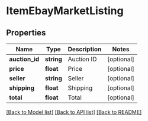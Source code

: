 # ItemEbayMarketListing

## Properties
Name | Type | Description | Notes
------------ | ------------- | ------------- | -------------
**auction_id** | **string** | Auction ID | [optional] 
**price** | **float** | Price | [optional] 
**seller** | **string** | Seller | [optional] 
**shipping** | **float** | Shipping | [optional] 
**total** | **float** | Total | [optional] 

[[Back to Model list]](../README.md#documentation-for-models) [[Back to API list]](../README.md#documentation-for-api-endpoints) [[Back to README]](../README.md)


